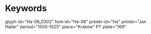 # Keywords
glyph-id="Ha-06_0302"
font-id="Ha-06"
printer-id="Ha"
printer="Jan Haller"
period="1505–1525"
place="Kraków"
PT plate="169"
